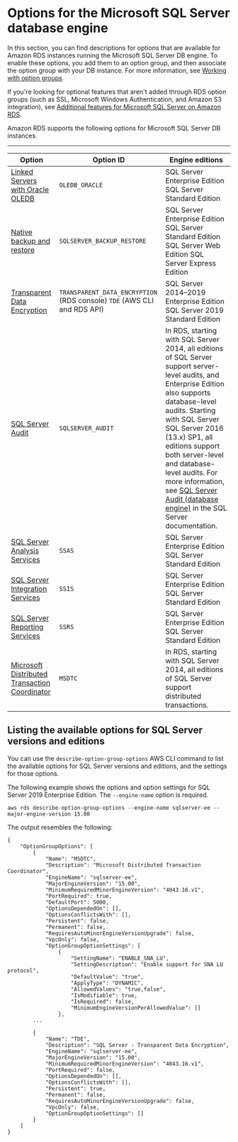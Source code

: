 # Options for the Microsoft SQL Server database engine<a name="Appendix.SQLServer.Options"></a>

In this section, you can find descriptions for options that are available for Amazon RDS instances running the Microsoft SQL Server DB engine\. To enable these options, you add them to an option group, and then associate the option group with your DB instance\. For more information, see [Working with option groups](USER_WorkingWithOptionGroups.md)\. 

If you're looking for optional features that aren't added through RDS option groups \(such as SSL, Microsoft Windows Authentication, and Amazon S3 integration\), see [Additional features for Microsoft SQL Server on Amazon RDS](User.SQLServer.AdditionalFeatures.md)\.

Amazon RDS supports the following options for Microsoft SQL Server DB instances\. 


****  

| Option | Option ID | Engine editions | 
| --- | --- | --- | 
|  [Linked Servers with Oracle OLEDB](Appendix.SQLServer.Options.LinkedServers_Oracle_OLEDB.md)  |  `OLEDB_ORACLE`  |  SQL Server Enterprise Edition SQL Server Standard Edition  | 
|  [Native backup and restore](Appendix.SQLServer.Options.BackupRestore.md)  |  `SQLSERVER_BACKUP_RESTORE`  |  SQL Server Enterprise Edition SQL Server Standard Edition SQL Server Web Edition SQL Server Express Edition  | 
|  [Transparent Data Encryption](Appendix.SQLServer.Options.TDE.md)  |  `TRANSPARENT_DATA_ENCRYPTION` \(RDS console\) `TDE` \(AWS CLI and RDS API\)  |  SQL Server 2014–2019 Enterprise Edition SQL Server 2019 Standard Edition | 
|  [SQL Server Audit](Appendix.SQLServer.Options.Audit.md)  |  `SQLSERVER_AUDIT`  |  In RDS, starting with SQL Server 2014, all editions of SQL Server support server\-level audits, and Enterprise Edition also supports database\-level audits\. Starting with SQL Server SQL Server 2016 \(13\.x\) SP1, all editions support both server\-level and database\-level audits\. For more information, see [SQL Server Audit \(database engine\)](https://docs.microsoft.com/sql/relational-databases/security/auditing/sql-server-audit-database-engine?view=sql-server-2017) in the SQL Server documentation\. | 
|  [SQL Server Analysis Services](Appendix.SQLServer.Options.SSAS.md)  |  `SSAS`  |  SQL Server Enterprise Edition SQL Server Standard Edition  | 
|  [SQL Server Integration Services](Appendix.SQLServer.Options.SSIS.md)  |  `SSIS`  |  SQL Server Enterprise Edition SQL Server Standard Edition  | 
|  [SQL Server Reporting Services](Appendix.SQLServer.Options.SSRS.md)  |  `SSRS`  |  SQL Server Enterprise Edition SQL Server Standard Edition  | 
|  [Microsoft Distributed Transaction Coordinator](Appendix.SQLServer.Options.MSDTC.md)  |  `MSDTC`  |  In RDS, starting with SQL Server 2014, all editions of SQL Server support distributed transactions\.  | 

## Listing the available options for SQL Server versions and editions<a name="Appendix.SQLServer.Options.Describe"></a>

You can use the `describe-option-group-options` AWS CLI command to list the available options for SQL Server versions and editions, and the settings for those options\.

The following example shows the options and option settings for SQL Server 2019 Enterprise Edition\. The `--engine-name` option is required\.

```
aws rds describe-option-group-options --engine-name sqlserver-ee --major-engine-version 15.00
```

The output resembles the following:

```
{
    "OptionGroupOptions": [
        {
            "Name": "MSDTC",
            "Description": "Microsoft Distributed Transaction Coordinator",
            "EngineName": "sqlserver-ee",
            "MajorEngineVersion": "15.00",
            "MinimumRequiredMinorEngineVersion": "4043.16.v1",
            "PortRequired": true,
            "DefaultPort": 5000,
            "OptionsDependedOn": [],
            "OptionsConflictsWith": [],
            "Persistent": false,
            "Permanent": false,
            "RequiresAutoMinorEngineVersionUpgrade": false,
            "VpcOnly": false,
            "OptionGroupOptionSettings": [
                {
                    "SettingName": "ENABLE_SNA_LU",
                    "SettingDescription": "Enable support for SNA LU protocol",
                    "DefaultValue": "true",
                    "ApplyType": "DYNAMIC",
                    "AllowedValues": "true,false",
                    "IsModifiable": true,
                    "IsRequired": false,
                    "MinimumEngineVersionPerAllowedValue": []
                },
        ...

        {
            "Name": "TDE",
            "Description": "SQL Server - Transparent Data Encryption",
            "EngineName": "sqlserver-ee",
            "MajorEngineVersion": "15.00",
            "MinimumRequiredMinorEngineVersion": "4043.16.v1",
            "PortRequired": false,
            "OptionsDependedOn": [],
            "OptionsConflictsWith": [],
            "Persistent": true,
            "Permanent": false,
            "RequiresAutoMinorEngineVersionUpgrade": false,
            "VpcOnly": false,
            "OptionGroupOptionSettings": []
        }
    ]
}
```